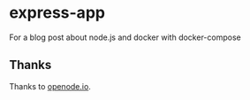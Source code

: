 # express-app
For a blog post about node.js and docker with docker-compose

## Thanks

Thanks to [openode.io](https://www.openode.io).
